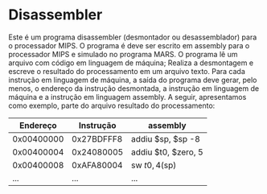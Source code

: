 # Disassembler

Este é um programa disassembler (desmontador ou
desassemblador) para o processador MIPS. O programa é deve ser escrito em assembly para o
processador MIPS e simulado no programa MARS. O programa lê um arquivo com código em
linguagem de máquina; Realiza a desmontagem e escreve o resultado do processamento
em um arquivo texto. Para cada instrução em linguagem de máquina, a saída do programa deve
gerar, pelo menos, o endereço da instrução desmontada, a instrução em linguagem de máquina
e a instrução em linguagem assembly. A seguir, apresentamos como exemplo, parte do arquivo
resultado do processamento:

| Endereço  | Instrução | assembly |
| ------------- | ------------- | ------------- |
| 0x00400000  | 0x27BDFFF8  | addiu $sp, $sp -8  | 
| 0x00400004  | 0x24080005  | addiu $t0, $zero, 5  |
| 0x00400008  | 0xAFA80004  | sw $t0, 4($sp) |
| ...  | ...  | ... |
